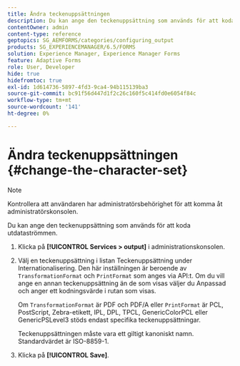 ```yaml
---
title: Ändra teckenuppsättningen
description: Du kan ange den teckenuppsättning som används för att koda utdataströmmen. Lär dig hur du kan ändra teckenuppsättningen.
contentOwner: admin
content-type: reference
geptopics: SG_AEMFORMS/categories/configuring_output
products: SG_EXPERIENCEMANAGER/6.5/FORMS
solution: Experience Manager, Experience Manager Forms
feature: Adaptive Forms
role: User, Developer
hide: true
hidefromtoc: true
exl-id: 1d614736-5897-4fd3-9ca4-94b115139ba3
source-git-commit: bc91f56d447d1f2c26c160f5c414fd0e6054f84c
workflow-type: tm+mt
source-wordcount: '141'
ht-degree: 0%

---
```


# Ändra teckenuppsättningen {#change-the-character-set}

>[!NOTE]
> 
> Kontrollera att användaren har administratörsbehörighet för att komma åt administratörskonsolen.

Du kan ange den teckenuppsättning som används för att koda utdataströmmen.

1. Klicka på **[!UICONTROL Services > output]** i administrationskonsolen.
1. Välj en teckenuppsättning i listan Teckenuppsättning under Internationalisering. Den här inställningen är beroende av `TransformationFormat` och `PrintFormat` som anges via API:t. Om du vill ange en annan teckenuppsättning än de som visas väljer du Anpassad och anger ett kodningsvärde i rutan som visas.

   Om `TransformationFormat` är PDF och PDF/A eller `PrintFormat` är PCL, PostScript, Zebra-etikett, IPL, DPL, TPCL, GenericColorPCL eller GenericPSLevel3 stöds endast specifika teckenuppsättningar.

   Teckenuppsättningen måste vara ett giltigt kanoniskt namn. Standardvärdet är ISO-8859-1.

1. Klicka på **[!UICONTROL Save]**.

